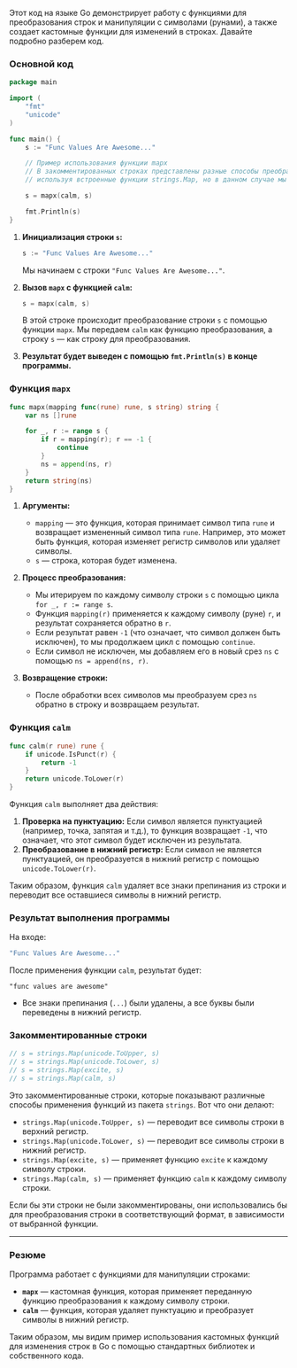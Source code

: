 Этот код на языке Go демонстрирует работу с функциями для преобразования строк и манипуляции с символами (рунами), а также создает кастомные функции для изменений в строках. Давайте подробно разберем код.

### Основной код

```go
package main

import (
	"fmt"
	"unicode"
)

func main() {
	s := "Func Values Are Awesome..."

	// Пример использования функции mapx
	// В закомментированных строках представлены разные способы преобразования строки,
	// используя встроенные функции strings.Map, но в данном случае мы используем функцию mapx.

	s = mapx(calm, s)

	fmt.Println(s)
}
```

1. **Инициализация строки `s`:**

   ```go
   s := "Func Values Are Awesome..."
   ```

   Мы начинаем с строки `"Func Values Are Awesome..."`.

2. **Вызов `mapx` с функцией `calm`:**

   ```go
   s = mapx(calm, s)
   ```

   В этой строке происходит преобразование строки `s` с помощью функции `mapx`. Мы передаем `calm` как функцию преобразования, а строку `s` — как строку для преобразования.

3. **Результат будет выведен с помощью `fmt.Println(s)` в конце программы.**

### Функция `mapx`

```go
func mapx(mapping func(rune) rune, s string) string {
	var ns []rune

	for _, r := range s {
		if r = mapping(r); r == -1 {
			continue
		}
		ns = append(ns, r)
	}
	return string(ns)
}
```

1. **Аргументы:**
   - `mapping` — это функция, которая принимает символ типа `rune` и возвращает измененный символ типа `rune`. Например, это может быть функция, которая изменяет регистр символов или удаляет символы.
   - `s` — строка, которая будет изменена.

2. **Процесс преобразования:**
   - Мы итерируем по каждому символу строки `s` с помощью цикла `for _, r := range s`.
   - Функция `mapping(r)` применяется к каждому символу (руне) `r`, и результат сохраняется обратно в `r`.
   - Если результат равен `-1` (что означает, что символ должен быть исключен), то мы продолжаем цикл с помощью `continue`.
   - Если символ не исключен, мы добавляем его в новый срез `ns` с помощью `ns = append(ns, r)`.

3. **Возвращение строки:**
   - После обработки всех символов мы преобразуем срез `ns` обратно в строку и возвращаем результат.

### Функция `calm`

```go
func calm(r rune) rune {
	if unicode.IsPunct(r) {
		return -1
	}
	return unicode.ToLower(r)
}
```

Функция `calm` выполняет два действия:
1. **Проверка на пунктуацию:** Если символ является пунктуацией (например, точка, запятая и т.д.), то функция возвращает `-1`, что означает, что этот символ будет исключен из результата.
2. **Преобразование в нижний регистр:** Если символ не является пунктуацией, он преобразуется в нижний регистр с помощью `unicode.ToLower(r)`.

Таким образом, функция `calm` удаляет все знаки препинания из строки и переводит все оставшиеся символы в нижний регистр.

### Результат выполнения программы

На входе:
```go
"Func Values Are Awesome..."
```

После применения функции `calm`, результат будет:

```
"func values are awesome"
```

- Все знаки препинания (`...`) были удалены, а все буквы были переведены в нижний регистр.

### Закомментированные строки

```go
// s = strings.Map(unicode.ToUpper, s)
// s = strings.Map(unicode.ToLower, s)
// s = strings.Map(excite, s)
// s = strings.Map(calm, s)
```

Это закомментированные строки, которые показывают различные способы применения функций из пакета `strings`. Вот что они делают:
- `strings.Map(unicode.ToUpper, s)` — переводит все символы строки в верхний регистр.
- `strings.Map(unicode.ToLower, s)` — переводит все символы строки в нижний регистр.
- `strings.Map(excite, s)` — применяет функцию `excite` к каждому символу строки.
- `strings.Map(calm, s)` — применяет функцию `calm` к каждому символу строки.

Если бы эти строки не были закомментированы, они использовались бы для преобразования строки в соответствующий формат, в зависимости от выбранной функции.

---

### Резюме

Программа работает с функциями для манипуляции строками:
- **`mapx`** — кастомная функция, которая применяет переданную функцию преобразования к каждому символу строки.
- **`calm`** — функция, которая удаляет пунктуацию и преобразует символы в нижний регистр.

Таким образом, мы видим пример использования кастомных функций для изменения строк в Go с помощью стандартных библиотек и собственного кода.